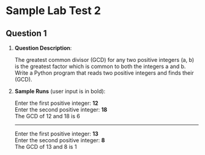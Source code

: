 # Sample Lab Test 2

## Question 1

1. **Question Description**:

    The greatest common divisor (GCD) for any two positive integers (a, b) is the greatest factor which is common to both the integers a and b.<br>
    Write a Python program that reads two positive integers and finds their (GCD).

2. **Sample Runs** (user input is in bold):

    Enter the first positive integer: **12**<br>
    Enter the second positive integer: **18**<br>
    The GCD of 12 and 18 is 6

    ---
    Enter the first positive integer: **13**<br>
    Enter the second positive integer: **8**<br>
    The GCD of 13 and 8 is 1
